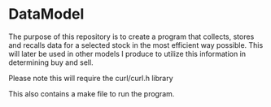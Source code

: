 # DataModel
The purpose of this repository is to create a program that collects, stores and recalls data for a selected stock in the most efficient way possible. This will later be used in other models I produce to utilize this information in determining buy and sell.

Please note this will require the curl/curl.h library

This also contains a make file to run the program.
